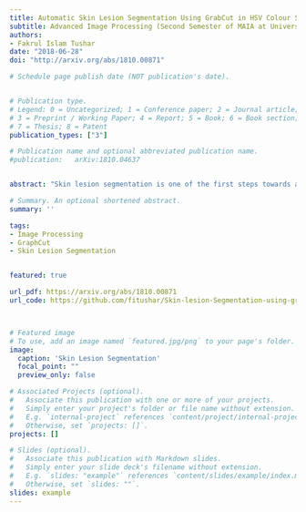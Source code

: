 ```yaml
---
title: Automatic Skin Lesion Segmentation Using GrabCut in HSV Colour Space
subtitle: Advanced Image Processing ​(Second Semester of MAIA at University of Cassino and Southern Lazio, June 2018)
authors:
- Fakrul Islam Tushar
date: "2018-06-28"
doi: "http://arxiv.org/abs/1810.00871"

# Schedule page publish date (NOT publication's date).


# Publication type.
# Legend: 0 = Uncategorized; 1 = Conference paper; 2 = Journal article;
# 3 = Preprint / Working Paper; 4 = Report; 5 = Book; 6 = Book section;
# 7 = Thesis; 8 = Patent
publication_types: ["3"]

# Publication name and optional abbreviated publication name.
#publication: 	arXiv:1810.04637


abstract: "Skin lesion segmentation is one of the first steps towards automatic Computer-Aided Diagnosis of skin cancer. Vast variety in the appearance of the skin lesion makes this task very challenging. The contribution of this paper is to apply a power foreground extraction technique called GrabCut for automatic skin lesion segmentation with minimal human interaction in HSV color space. Preprocessing was performed for removing the outer black border. Jaccard Index was measured to evaluate the performance of the segmentation method. On average, 0.71 Jaccard Index was achieved on 1000 images from ISIC challenge 2017 Training Dataset."

# Summary. An optional shortened abstract.
summary: ''

tags:
- Image Processing
- GraphCut
- Skin Lesion Segmentation


featured: true

url_pdf: https://arxiv.org/abs/1810.00871
url_code: https://github.com/fitushar/Skin-lesion-Segmentation-using-grabcut



# Featured image
# To use, add an image named `featured.jpg/png` to your page's folder.
image:
  caption: 'Skin Lesion Segmentation'
  focal_point: ""
  preview_only: false

# Associated Projects (optional).
#   Associate this publication with one or more of your projects.
#   Simply enter your project's folder or file name without extension.
#   E.g. `internal-project` references `content/project/internal-project/index.md`.
#   Otherwise, set `projects: []`.
projects: []

# Slides (optional).
#   Associate this publication with Markdown slides.
#   Simply enter your slide deck's filename without extension.
#   E.g. `slides: "example"` references `content/slides/example/index.md`.
#   Otherwise, set `slides: ""`.
slides: example
---
```

